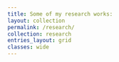 ```yaml
---
title: Some of my research works:
layout: collection
permalink: /research/
collection: research
entries_layout: grid
classes: wide
---
```

